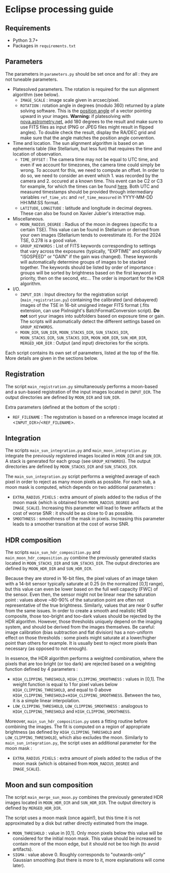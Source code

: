 # Eclipse processing guide

## Requirements

- Python 3.7+
- Packages in `requirements.txt`

## Parameters

The parameters in `parameters.py` should be set once and for all : they are not tuneable parameters.
- Platesolved parameters. The rotation is required for the sun alignment algorithm (see below).
    - `IMAGE_SCALE` : image scale given in arcsec/pixel.
    - `ROTATION` : rotation angle in degrees (modulo 360) returned by a plate solving software. This is the [position angle](https://en.wikipedia.org/wiki/Position_angle) of a vector pointing upward in your images. **Warning:** if platesolving with [nova.astrometry.net](nova.astrometry.net), add 180 degrees to the result and make sure to use FITS files as input (PNG or JPEG files might result in flipped angles). To double check the result, display the RA/DEC grid and make sure that the angle matches the position angle convention. 
- Time and location. The sun alignment algorithm is based on an ephemeris table (like Stellarium, but less fun) that requires the time and location of observation.
    - `TIME_OFFSET` : The camera time may not be equal to UTC time, and even if we account for timezones, the camera time could simply be wrong. To account for this, we need to compute an offset. In order to do so, we need to consider an event which 1. was recorded by the camera and 2. occured at a known time. This event can be C2 or C3 for example, for which the times can be found [here](http://xjubier.free.fr/en/site_pages/solar_eclipses/TSE_2024_GoogleMapFull.html). Both UTC and measured timestamps should be provided through intermediary variables `ref_time_utc` and `ref_time_measured` in YYYY-MM-DD HH:MM:SS format.
    - `LATITUDE`, `LONGITUDE` : latitude and longitude in decimal degrees. These can also be found on Xavier Jubier's interactive map.
- Miscellaneous.
    - `MOON_RADIUS_DEGREE` : Radius of the moon in degrees (specific to a certain TSE). This value can be found in Stellarium or derived from your own images (Stellarium tends to overestimate it). For the 2024 TSE, 0.278 is a good value.
    - `GROUP_KEYWORDS` : List of FITS keywords corresponding to settings that vary across the exposures (typically, "EXPTIME" and optionally "ISOSPEED" or "GAIN" if the gain was changed). These keywords will automatically determine groups of images to be stacked together. The keywords should be listed by order of importance : groups will be sorted by brightness based on the first keyword in priority, then on the second, etc... The order is important for the HDR algorithm.
- I/O.
    - `INPUT_DIR` : Input directory for the registration script (`main_registration.py`) containing the calibrated (and debayered) images of the TSE in 16-bit unsigned integer FITS format (.fits extension, can use PixInsight's BatchFormatConversion script). **Do not** sort your images into subfolders based on exposure time or gain. The scripts will automatically detect the different settings based on `GROUP_KEYWORDS`.
    - `MOON_DIR`, `SUN_DIR`, `MOON_STACKS_DIR`, `SUN_STACKS_DIR`, `MOON_STACKS_DIR`, `SUN_STACKS_DIR`, `MOON_HDR_DIR`, `SUN_HDR_DIR`, `MERGED_HDR_DIR` : Output (and input) directories for the scripts.

Each script contains its own set of parameters, listed at the top of the file. More details are given in the sections below.

## Registration

The script `main_registration.py` simultaneously performs a moon-based and a sun-based registration of the input images located in `INPUT_DIR`. The output directories are defined by `MOON_DIR` and `SUN_DIR`.

Extra parameters (defined at the bottom of the script) :
- `REF_FILENAME` : The registration is based on a reference image located at <`INPUT_DIR`>/<`REF_FILENAME`>.

## Integration

The scripts `main_sun_integration.py` and `main_moon_integration.py` integrate the previously registered images located in `MOON_DIR` and `SUN_DIR`. A stack is generated for each group (see `GROUP_KEYWORDS`). The output directories are defined by `MOON_STACKS_DIR` and `SUN_STACKS_DIR`.

The `main_sun_integration.py` script performs a weighted average of each pixel in order to reject as many moon pixels as possible. For each sub, a moon mask is computed, which depends on two additional parameters : 
- `EXTRA_RADIUS_PIXELS` : extra amount of pixels added to the radius of the moon mask (which is obtained from `MOON_RADIUS_DEGREE` and `IMAGE_SCALE`). Increasing this parameter will lead to fewer artifacts at the cost of worse SNR : it should be as close to 0 as possible.
- `SMOOTHNESS` : smoothness of the mask in pixels. Increasing this parameter leads to a smoother transition at the cost of worse SNR.

## HDR composition

The scripts `main_sun_hdr_composition.py` and `main_moon_hdr_composition.py` combine the previously generated stacks located in `MOON_STACKS_DIR` and `SUN_STACKS_DIR`. The output directories are defined by `MOON_HDR_DIR` and `SUN_HDR_DIR`.

Because they are stored in 16-bit files, the pixel values of an image taken with a 14-bit sensor typically saturate at 0.25 (in the normalized [0,1] range), but this value can even be lower based on the full well capacity (FWC) of the sensor. Even then, the sensor might not be linear near the saturation point : values above ~80-90% of the saturation point are often not representative of the true brightness. Similarly, values that are near 0 suffer from the same issues. In order to create a smooth and realistic HDR composite, those too-bright and too-dark values should be rejected by the HDR algorithm. However, those thresholds uniquely depend on the imaging system, and should be derived from the images themselves. Be careful: image calibration (bias subtraction and flat division) has a non-uniform effect on those thresholds : some pixels might saturate at a lower/higher point than others for example. It is usually best to reject more pixels than necessary (as opposed to not enough).

In essence, the HDR algorithm performs a weighted combination, where the pixels that are too bright (or too dark) are rejected based on a weighting function defined by 4 parameters :
- `HIGH_CLIPPING_THRESHOLD`, `HIGH_CLIPPING_SMOOTHNESS` : values in [0,1]. The weight function is equal to 1 for pixel values below `HIGH_CLIPPING_THRESHOLD`, and equal to 0 above `HIGH_CLIPPING_THRESHOLD`+`HIGH_CLIPPING_SMOOTHNESS`. Between the two, it is a simple linear interpolation. 
- `LOW_CLIPPING_THRESHOLD`, `LOW_CLIPPING_SMOOTHNESS` : analogous to `HIGH_CLIPPING_THRESHOLD` and `HIGH_CLIPPING_SMOOTHNESS`.

Moreover, `main_sun_hdr_composition.py` uses a fitting routine before combining the images. The fit is computed on a region of appropriate brightness (as defined by `HIGH_CLIPPING_THRESHOLD` and `LOW_CLIPPING_THRESHOLD`), which also excludes the moon. Similarly to `main_sun_integration.py`, the script uses an additional parameter for the moon mask :
- `EXTRA_RADIUS_PIXELS` : extra amount of pixels added to the radius of the moon mask (which is obtained from `MOON_RADIUS_DEGREE` and `IMAGE_SCALE`).

## Moon and sun composition 

The script `main_merge_sun_moon.py` combines the previously generated HDR images located in `MOON_HDR_DIR` and `SUN_HDR_DIR`. The output directory is defined by `MERGED_HDR_DIR`. 

The script uses a moon mask (once again!), but this time it is not approximated by a disk but rather directly estimated from the image. 
- `MOON_THRESHOLD` : value in [0,1]. Only moon pixels below this value will be considered for the initial moon mask. This value should be increased to contain more of the moon edge, but it should not be too high (to avoid artifacts). 
- `SIGMA` : value above 0. Roughly corresponds to "outwards-only" Gaussian smoothing (but there is more to it, more explanations will come later).